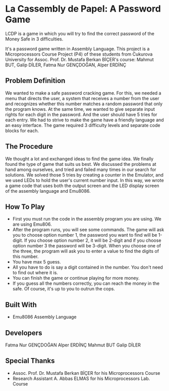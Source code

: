 # La Cassembly de Papel: A Password Game

  LCDP is a game in which you will try to find the correct password of the Money Safe in 3 difficulties.

  It's a password game written in Assembly Language. This project is a Microprocessors Course Project (P4) of these students from Cukurova University for Assoc. Prof. Dr. Mustafa Berkan BİÇER's course: 
  Mahmut BUT, Galip DİLER, Fatma Nur GENÇDOĞAN, Alper ERDİNÇ

## Problem Definition

  We wanted to make a safe password cracking game. For this, we needed a menu that directs the user, a system that receives a number from the user and recognizes whether this number matches a random password that 
 only the program knows. At the same time, we wanted to give separate input rights for each digit in the password. And the user should have 5 tries for each entry. We had to strive to make the game have a 
 friendly language and an easy interface. The game required 3 difficulty levels and separate code blocks for each.

## The Procedure

  We thought a lot and exchanged ideas to find the game idea. We finally found the type of game that suits us best. We discussed the problems at hand among ourselves, and tried and failed many times in our search 
 for solutions. We solved those 5 tries by creating a counter in the Emulator, and we used LEDs to hold the user's current number input. In this way, we wrote a game code that uses both the output screen and the LED display screen of the assembly language and Emu8086. 

## How To Play

 - First you must run the code in the assembly program you are using. We are using Emu806.
 - After the program runs, you will see some commands. The game will ask you to choose option number 1, the password you want to find will be 1-digit. If you choose option number 2, it will be 2-digit and if you choose option number 3 the password will be 3-digit. When you choose one of the three, the program will ask you to enter a value to find the digits of this number.
 - You have max 5 guess.
 - All you have to do is say a digit contained in the number. You don't need to find out where it is.
 - You can finish the game or continue playing for more money.
 - If you guess all the numbers correctly, you can reach the money in the safe. Of course, it's up to you to outrun the cops.

## Built With

 - Emu8086 Assembly Language

## Developers

Fatma Nur GENÇDOĞAN
Alper ERDİNÇ
Mahmut BUT
Galip DİLER

## Special Thanks

- Assoc. Prof. Dr. Mustafa Berkan BİÇER for his Microprocessors Course
- Research Assistant A. Abbas ELMAS for his Microprocessors Lab. Course

 



